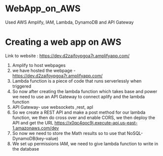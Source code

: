 # WebApp_on_AWS
Used AWS Amplify, IAM, Lambda, DynamoDB and API Gateway
# Creating a web app on AWS

Link to website : https://dev.d2zaifoypgoa7r.amplifyapp.com/

1. Amplify to host webpages
2. we have hosted the webpage - https://dev.d2zaifoypgoa7r.amplifyapp.com/
3. Lambda function is a piece of code that runs serverlessly when triggered
4. So now after creating the lambda function which takes base and power we need to use an API Gateway to connect aplify and the lambda function 
5. API Gateway- use websockets ,rest, apl
6. So we create a REST API and make a post method for our lambda function, we then do cross over and enable CORS, we then deploy the API and get the URL https://x0qc4qoc9j.execute-api.us-east-1.amazonaws.com/dev
7. So now we need to store the Math results so to use that NoSQL-DynamoDB(key-value)
8. We set up permissions IAM, we need to give lambda function to write in the database
